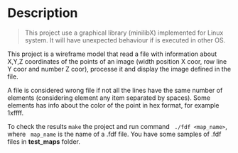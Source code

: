 # Description
> This project use a graphical library (minilibX) implemented for Linux system. It will have unexpected behaviour if
> is executed in other OS.

This project is a wireframe model that read a file with information about X,Y,Z coordinates of the points
of an image (width position X coor, row line Y coor and number Z coor), processe it and display 
the image defined in the file.

A file is considered wrong file if not all the lines have the same number of elements (considering element
any item separated by spaces). Some elements has info about the color of the point in hex format, for example
1xffff.

To check the results `make` the project and run command ` ./fdf <map_name>`, where ` map_name` is the 
name of a .fdf file. You have some samples of .fdf files in **test_maps** folder.
